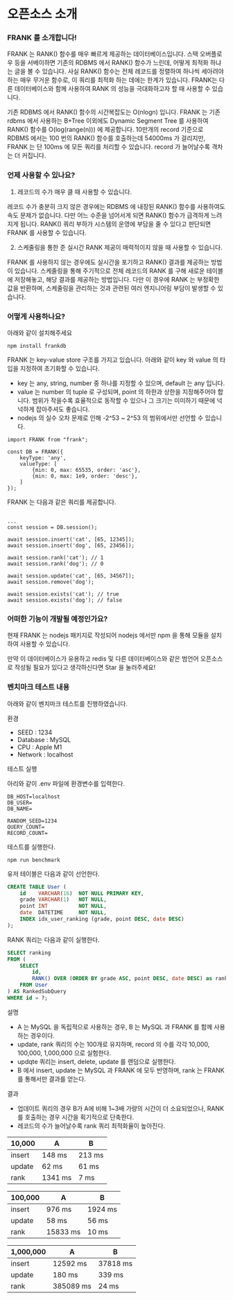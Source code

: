 # 오픈소스 소개

### FRANK 를 소개합니다!

FRANK 는 RANK() 함수를 매우 빠르게 제공하는 데이터베이스입니다. 스택 오버플로우 등을 서베이하면 기존의 RDBMS 에서 RANK() 함수가 느린데, 어떻게 최적화 하냐는 글을 볼 수 있습니다. 사실 RANK() 함수는 전체 레코드를 정렬하여 하나씩 세아려야 하는 매우 무거운 함수로, 이 쿼리를 최적화 하는 데에는 한계가 있습니다. FRANK는 다른 데이터베이스와 함께 사용하여 RANK 의 성능을 극대화하고자 할 때 사용할 수 있습니다.

기존 RDBMS 에서 RANK() 함수의 시간복잡도는 O(nlogn) 입니다. FRANK 는 기존 rdbms 에서 사용하는 B+Tree 이외에도 Dynamic Segment Tree 를 사용하여 RANK() 함수를 O(log(range(n))) 에 제공합니다. 10만개의 record 기준으로 RDBMS 에서는 100 번의 RANK() 함수를 호출하는데 54000ms 가 걸리지만, FRANK 는 단 100ms 에 모든 쿼리를 처리할 수 있습니다. record 가 늘어날수록 격차는 더 커집니다.



### 언제 사용할 수 있나요?

1. 레코드의 수가 매우 클 때 사용할 수 있습니다.

레코드 수가 충분히 크지 않은 경우에는 RDBMS 에 내장된 RANK() 함수를 사용하여도 속도 문제가 없습니다. 다만 어느 수준을 넘어서게 되면 RANK() 함수가 급격하게 느려지게 됩니다. RANK() 쿼리 부하가 시스템의 운영에 부담을 줄 수 있다고 판단되면 FRANK 를 사용할 수 있습니다.

2. 스케줄링을 통한 준 실시간 RANK 제공이 매력적이지 않을 때 사용할 수 있습니다.

FRANK 를 사용하지 않는 경우에도 실시간을 포기하고 RANK() 결과를 제공하는 방법이 있습니다. 스케줄링을 통해 주기적으로 전체 레코드의 RANK 를 구해 새로운 테이블에 저장해놓고, 해당 결과를 제공하는 방법입니다. 다만 이 경우에 RANK 는 부정확한 값을 반환하며, 스케줄링을 관리하는 것과 관련된 여러 엔지니어링 부담이 발생할 수 있습니다.



### 어떻게 사용하나요?

아래와 같이 설치해주세요

```tsx
npm install frankdb
```

FRANK 는 key-value store 구조를 가지고 있습니다. 아래와 같이 key 와 value 의 타입을 지정하여 초기화할 수 있습니다.

- key 는 any, string, number 중 하나를 지정할 수 있으며, default 는 any 입니다.
- value 는 number 의 tuple 로 구성되며, point 의 하한과 상한을 지정해주어야 합니다. 범위가 작을수록 효율적으로 동작할 수 있으나 그 크기는 미미하기 때문에 넉넉하게 잡아주셔도 좋습니다.
- nodejs 의 실수 오차 문제로 인해 -2^53 ~ 2^53 의 범위에서만 선언할 수 있습니다.

```tsx
import FRANK from "frank";

const DB = FRANK({
    keyType: 'any',
    valueType: [
        {min: 0, max: 65535, order: 'asc'}, 
        {min: 0, max: 1e9, order: 'desc'},
    ]
});
```

FRANK 는 다음과 같은 쿼리를 제공합니다.

```tsx

...
const session = DB.session();

await session.insert('cat', [65, 12345]);
await session.insert('dog', [65, 23456]);

await session.rank('cat'); // 1
await session.rank('dog'); // 0

await session.update('cat', [65, 34567]);
await session.remove('dog');

await session.exists('cat'); // true
await session.exists('dog'); // false
```


### 어떠한 기능이 개발될 예정인가요?

현재 FRANK 는 nodejs 패키지로 작성되어 nodejs 에서만  npm 을 통해 모듈을 설치하여 사용할 수 있습니다.

만약 이 데이터베이스가 유용하고 redis 및 다른 데이터베이스와 같은 범언어 오픈소스로 작성될 필요가 있다고 생각하신다면 Star 을 눌러주세요!



### 벤치마크 테스트 내용

아래와 같이 벤치마크 테스트를 진행하였습니다. 

환경

- SEED : 1234
- Database : MySQL
- CPU : Apple M1
- Network : localhost


테스트 실행

아리와 같이 .env 파일에 환경변수를 입력한다.

```shell
DB_HOST=localhost
DB_USER=
DB_NAME=

RANDOM_SEED=1234
QUERY_COUNT=
RECORD_COUNT=
```

테스트를 실행한다.

```shell
npm run benchmark
```


유저 테이블은 다음과 같이 선언한다.

```sql
CREATE TABLE User (
    id    VARCHAR(16)  NOT NULL PRIMARY KEY,
    grade VARCHAR(1)   NOT NULL,
    point INT          NOT NULL,
    date  DATETIME     NOT NULL,
    INDEX idx_user_ranking (grade, point DESC, date DESC)
);
```

RANK 쿼리는 다음과 같이 실행한다.

```sql
SELECT ranking
FROM (
    SELECT
        id,
        RANK() OVER (ORDER BY grade ASC, point DESC, date DESC) as ranking
    FROM User
) AS RankedSubQuery
WHERE id = ?;
```


설명

- A 는 MySQL 을 독립적으로 사용하는 경우, B 는 MySQL 과 FRANK 를 함께 사용하는 경우이다.
- update, rank 쿼리의 수는 100개로 유지하며, record 의 수를 각각 10,000, 100,000, 1,000,000 으로 실험한다.
- updqte 쿼리는 insert, delete, update 를 랜덤으로 실행한다.
- B 에서 insert, update 는 MySQL 과 FRANK 에 모두 반영하며, rank 는 FRANK 를 통해서만 결과를 얻는다.

결과

- 업데이트 쿼리의 경우 B가 A에 비해 1~3배 가량의 시간이 더 소요되었으나, RANK 를 호출하는 경우 시간을 획기적으로 단축한다.
- 레코드의 수가 늘어날수록 rank 쿼리 최적화율이 높아진다.

| 10,000 | A | B |
| --- | --- | --- |
| insert | 148 ms | 213 ms |
| update | 62 ms | 61 ms |
| rank | 1341 ms | 7 ms |

| 100,000 | A | B |
| --- | --- | --- |
| insert | 976 ms | 1924 ms |
| update | 58 ms | 56 ms |
| rank | 15833 ms | 10 ms |

| 1,000,000 | A | B |
| --- | --- | --- |
| insert | 12592 ms | 37818 ms |
| update | 180 ms | 339 ms |
| rank | 385089 ms | 24 ms |